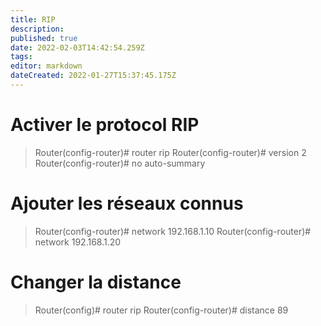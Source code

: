 ```yaml
---
title: RIP
description: 
published: true
date: 2022-02-03T14:42:54.259Z
tags: 
editor: markdown
dateCreated: 2022-01-27T15:37:45.175Z
---
```


# Activer le protocol RIP
> Router(config-router)# router rip
> Router(config-router)# version 2
> Router(config-router)# no auto-summary

# Ajouter les réseaux connus
> Router(config-router)# network 192.168.1.10
> Router(config-router)# network 192.168.1.20

# Changer la distance
> Router(config)# router rip
> Router(config-router)# distance 89